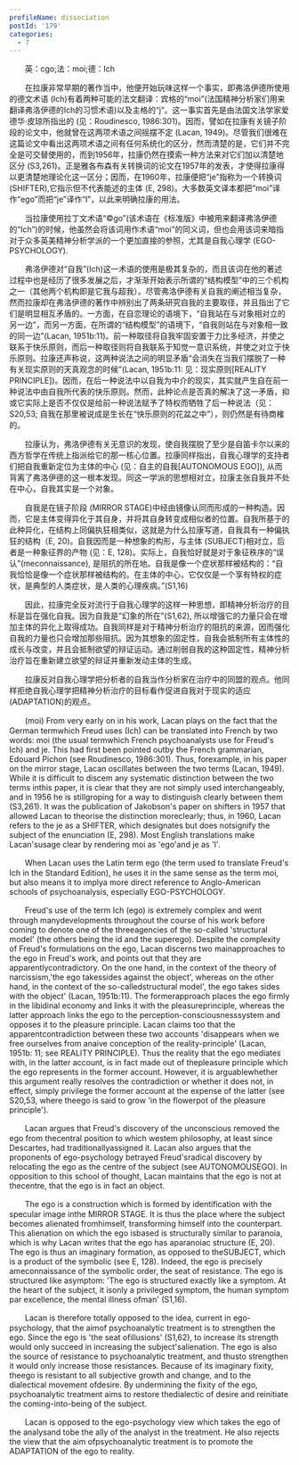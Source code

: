 ```yaml
---
profileName: dissociation
postId: '179'
categories:
  - 7
---
```

‌‌‌‌　　英：cgo;法：moi;德：Ich


‌‌‌‌　　在拉康非常早期的著作当中，他便开始玩味这样一个事实，即弗洛伊德所使用的德文术语 (Ich)有着两种可能的法文翻译：宾格的“moi”(法国精神分析家们用来翻译弗洛伊德的Ich的习惯术语)以及主格的“j”。这一事实首先是由法国文法学家爱德华·皮琼所指出的 (见：Roudinesco, 1986:301)。因而，譬如在拉康有关镜子阶段的论文中，他就曾在这两项术语之间摇摆不定 (Lacan, 1949)。尽管我们很难在这篇论文中看出这两项术语之间有任何系统化的区分，然而清楚的是，它们并不完全是可交替使用的，而到1956年，拉康仍然在摸索一种方法来对它们加以清楚地区分 (S3,261)。正是雅各布森有关转换词的论文在1957年的发表，才使得拉康得以更清楚地理论化这一区分；因而，在1960年，拉康便把“je”指称为一个转换词 (SHIFTER),它指示但不代表能述的主体 (E, 298)。大多数英文译本都把“moi”译作“ego”而把“je”译作“I”，以此来明确拉康的用法。

‌‌‌‌　　当拉康使用拉丁文术语“©go”(该术语在《标准版》中被用来翻译弗洛伊德的“Ich”)的时候，他虽然会将该词用作术语“moi”的同义词，但也会用该词来暗指对于众多英美精神分析学派的一个更加直接的参照，尤其是自我心理学 (EGO-PSYCHOLOGY).

‌‌‌‌　　弗洛伊德对“自我”(Ich)这一术语的使用是极其复杂的，而且该词在他的著述过程中也是经历了很多发展之后，才渐渐开始表示所谓的“结构模型”中的三个机构之一（其他两个机构即是它我与超我）。尽管弗洛伊德有关自我的阐述相当复杂，然而拉康却在弗洛伊德的著作中辨别出了两条研究自我的主要取径，并且指出了它们是明显相互矛盾的。一方面，在自恋理论的语境下，“自我站在与对象相对立的另一边”，而另一方面，在所谓的“结构模型”的语境下，“自我则站在与对象相一致的同一边”(Lacan, 1951b:11)。前一种取径将自我牢固安置于力比多经济，并使之联系于快乐原则，而后一种取径则将自我联系于知觉一意识系统，并使之对立于快乐原则。拉康还声称说，这两种说法之间的明显矛盾“会消失在当我们摆脱了一种有关现实原则的天真观念的时候”(Lacan, 1951b:11: 见：现实原则[REALITY PRINCIPLE])。因而，在后一种说法中以自我为中介的现实，其实就产生自在前一种说法中由自我所代表的快乐原则。然而，此种论点是否真的解决了这一矛盾，抑或它实际上是否不仅仅是给前一种说法赋予了特权而牺牲了后一种说法（见：S20,53; 自我在那里被说成是生长在“快乐原则的花盆之中”），则仍然是有待商榷的。

‌‌‌‌　　拉康认为，弗洛伊德有关无意识的发现，使自我摆脱了至少是自笛卡尔以来的西方哲学在传统上指派给它的那一核心位置。拉康同样指出，自我心理学的支持者们把自我重新定位为主体的中心 (见：自主的自我[AUTONOMOUS EGO]), 从而背离了弗洛伊德的这一根本发现。同这一学派的思想相对立，拉康主张自我并不处在中心，自我其实是一个对象。

‌‌‌‌　　自我是在镜子阶段 (MIRROR STAGE)中经由镜像认同而形成的一种构造。因而，它是主体变得异化于其自身，并将其自身转变成相似者的位置。自我所基于的此种异化，在结构上同偏执狂相类似，这就是为什么拉康写道，自我具有一种偏执狂的结构（E, 20)。自我因而是一种想象的构形，与主体 (SUBJECT)相对立，后者是一种象征界的产物 (见：E, 128)。实际上，自我恰好就是对于象征秩序的“误认”(meconnaissance), 是阻抗的所在地。自我是像一个症状那样被结构的：“自我恰恰是像一个症状那样被结构的。在主体的中心，它仅仅是一个享有特权的症状，是典型的人类症状，是人类的心理疾病。”(S1,16)

‌‌‌‌　　因此，拉康完全反对流行于自我心理学的这样一种思想，即精神分析治疗的目标是旨在强化自我。因为自我是“幻象的所在”(S1,62), 所以增强它的力量只会在增加主体的异化上取得成功。自我同样是对于精神分析治疗的阻抗的来源，因而强化自我的力量也只会增加那些阻抗。因为其想象的固定性，自我会抵制所有主体性的成长与改变，并且会抵制欲望的辩证运动。通过削弱自我的这种固定性，精神分析治疗旨在重新建立欲望的辩证并重新发动主体的生成。

‌‌‌‌　　拉康反对自我心理学把分析者的自我当作分析家在治疗中的同盟的观点。他同样拒绝自我心理学把精神分析治疗的目标看作促进自我对于现实的适应 (ADAPTATION)的观点。


‌‌‌‌　　(moi) From very early on in his work, Lacan plays on the fact that the German termwhich Freud uses (Ich) can be translated into French by two words: moi (the usual termwhich French psychoanalysts use for Freud's Ich) and je. This had first been pointed outby the French grammarian, Edouard Pichon (see Roudinesco, 1986:301). Thus, forexample, in his paper on the mirror stage, Lacan oscillates between the two terms (Lacan, 1949). While it is difficult to discem any systematic distinction between the two terms inthis paper, it is clear that they are not simply used interchangeably, and in 1956 he is stillgroping for a way to distinguish clearly between them (S3,261). It was the publication of Jakobson's paper on shifters in 1957 that allowed Lacan to theorise the distinction moreclearly; thus, in 1960, Lacan refers to the je as a SHIFTER, which designates but does notsignify the subject of the enunciation (E, 298). Most English translations make Lacan'susage clear by rendering moi as 'ego'and je as 'I'.

‌‌‌‌　　When Lacan uses the Latin term ego (the term used to translate Freud's Ich in the Standard Edition), he uses it in the same sense as the term moi, but also means it to implya more direct reference to Anglo-American schools of psychoanalysis, especially EGO-PSYCHOLOGY.

‌‌‌‌　　Freud's use of the term Ich (ego) is extremely complex and went through manydevelopments throughout the course of his work before coming to denote one of the threeagencies of the so-called 'structural model' (the others being the id and the superego). Despite the complexity of Freud's formulations on the ego, Lacan discerns two mainapproaches to the ego in Freud's work, and points out that they are apparentlycontradictory. On the one hand, in the context of the theory of narcissism,'the ego takessides against the object', whereas on the other hand, in the context of the so-calledstructural model', the ego takes sides with the object' (Lacan, 1951b:11). The formerapproach places the ego firmly in the libidinal economy and links it with the pleasureprinciple, whereas the latter approach links the ego to the perception-consciousnesssystem and opposes it to the pleasure principle. Lacan claims too that the apparentcontradiction between these two accounts 'disappears when we free ourselves from anaive conception of the reality-principle' (Lacan, 1951b: 11; see REALITY PRINCIPLE). Thus the reality that the ego mediates with, in the latter account, is in fact made out of thepleasure principle which the ego represents in the former account. However, it is arguablewhether this argument really resolves the contradiction or whether it does not, in effect, simply privilege the former account at the expense of the latter (see S20,53, where theego is said to grow 'in the flowerpot of the pleasure principle').

‌‌‌‌　　Lacan argues that Freud's discovery of the unconscious removed the ego from thecentral position to which westem philosophy, at least since Descartes, had traditionallyassigned it. Lacan also argues that the proponents of ego-psychology betrayed Freud'sradical discovery by relocating the ego as the centre of the subject (see AUTONOMOUSEGO). In opposition to this school of thought, Lacan maintains that the ego is not at thecentre, that the ego is in fact an object.

‌‌‌‌　　The ego is a construction which is formed by identification with the specular image inthe MIRROR STAGE. It is thus the place where the subject becomes alienated fromhimself, transforming himself into the counterpart. This alienation on which the ego isbased is structurally similar to paranoia, which is why Lacan writes that the ego has aparanoiac structure (E, 20). The ego is thus an imaginary formation, as opposed to theSUBJECT, which is a product of the symbolic (see E, 128). Indeed, the ego is precisely ameconnaissance of the symbolic order, the seat of resistance. The ego is structured like asymptom: 'The ego is structured exactly like a symptom. At the heart of the subject, it isonly a privileged symptom, the human symptom par excellence, the mental illness ofman' (S1,16).

‌‌‌‌　　Lacan is therefore totally opposed to the idea, current in ego-psychology, that the aimof psychoanalytic treatment is to strengthen the ego. Since the ego is 'the seat ofillusions' (S1,62), to increase its strength would only succeed in increasing the subject'salienation. The ego is also the source of resistance to psychoanalytic treatment, and thusto strengthen it would only increase those resistances. Because of its imaginary fixity, theego is resistant to all subjective growth and change, and to the dialectical movement ofdesire. By undermining the fixity of the ego, psychoanalytic treatment aims to restore thedialectic of desire and reinitiate the coming-into-being of the subject.

‌‌‌‌　　Lacan is opposed to the ego-psychology view which takes the ego of the analysand tobe the ally of the analyst in the treatment. He also rejects the view that the aim ofpsychoanalytic treatment is to promote the ADAPTATION of the ego to reality.

